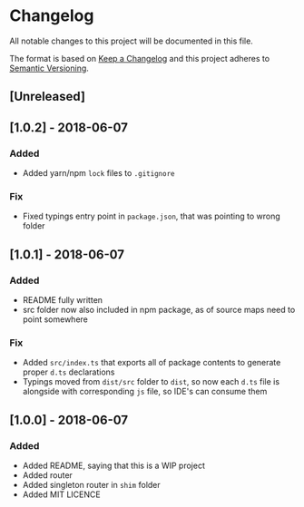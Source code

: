 # Changelog
All notable changes to this project will be documented in this file.

The format is based on [Keep a Changelog](http://keepachangelog.com/en/1.0.0/)
and this project adheres to [Semantic Versioning](http://semver.org/spec/v2.0.0.html).

## [Unreleased]

## [1.0.2] - 2018-06-07
### Added
- Added yarn/npm `lock` files to `.gitignore`

### Fix
- Fixed typings entry point in `package.json`, that was pointing to wrong folder

## [1.0.1] - 2018-06-07
### Added
- README fully written
- src folder now also included in npm package, as of source maps need to point somewhere

### Fix
- Added `src/index.ts` that exports all of package contents to generate proper `d.ts` 
declarations  
- Typings moved from `dist/src` folder to `dist`, so now each `d.ts` file is alongside 
with corresponding `js` file, so IDE's can consume them

## [1.0.0] - 2018-06-07
### Added
- Added README, saying that this is a WIP project
- Added router
- Added singleton router in `shim` folder
- Added MIT LICENCE







